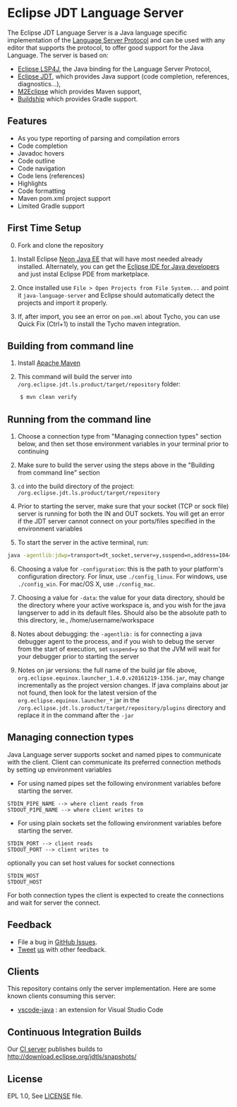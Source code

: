 Eclipse JDT Language Server
===========================

The Eclipse JDT Language Server is a Java language specific implementation of the [Language Server Protocol](https://github.com/Microsoft/language-server-protocol)
and can be used with any editor that supports the protocol, to offer good support for the Java Language. The server is based on:

* [Eclipse LSP4J](https://github.com/eclipse/lsp4j), the Java binding for the Language Server Protocol,
* [Eclipse JDT](http://www.eclipse.org/jdt/), which provides Java support (code completion, references, diagnostics...), 
* [M2Eclipse](http://www.eclipse.org/m2e/) which provides Maven support,
* [Buildship](https://github.com/eclipse/buildship) which provides Gradle support.

Features
--------------
* As you type reporting of parsing and compilation errors
* Code completion
* Javadoc hovers
* Code outline
* Code navigation
* Code lens (references)
* Highlights
* Code formatting
* Maven pom.xml project support
* Limited Gradle support 


First Time Setup
--------------
0. Fork and clone the repository
1. Install Eclipse [Neon Java EE](http://www.eclipse.org/downloads/packages/eclipse-ide-java-ee-developers/neonr)
that will have most needed already installed. Alternately,
you can get the [Eclipse IDE for Java developers](http://www.eclipse.org/downloads/packages/eclipse-ide-java-developers/neonr)
and just instal Eclipse PDE from marketplace.

2. Once installed use `File > Open Projects from File System...` and
point it `java-language-server` and Eclipse should automatically
detect the projects and import it properly.

3. If, after import, you see an error on `pom.xml` about Tycho, you can use Quick Fix
(Ctrl+1) to install the Tycho maven integration.


Building from command line
----------------------------

1. Install [Apache Maven](https://maven.apache.org/)

2. This command will build the server into `/org.eclipse.jdt.ls.product/target/repository` folder:
```bash    
    $ mvn clean verify
````

Running from the command line
------------------------------
1. Choose a connection type from "Managing connection types" section below, and then set those environment variables in your terminal prior to continuing

2. Make sure to build the server using the steps above in the "Building from command line" section

3. `cd` into the build directory of the project: `/org.eclipse.jdt.ls.product/target/repository`

4. Prior to starting the server, make sure that your socket (TCP or sock file) server is running for both the IN and OUT sockets. You will get an error if the JDT server cannot connect on your ports/files specified in the environment variables

5. To start the server in the active terminal, run:
```bash
java -agentlib:jdwp=transport=dt_socket,server=y,suspend=n,address=1044 -Declipse.application=org.eclipse.jdt.ls.core.id1 -Dosgi.bundles.defaultStartLevel=4 -Declipse.product=org.eclipse.jdt.ls.core.product -Dlog.protocol=true -Dlog.level=ALL -noverify -Xmx1G -jar ./plugins/org.eclipse.equinox.launcher_1.4.0.v20161219-1356.jar -configuration ./config_linux -data /path/to/data
```

6. Choosing a value for `-configuration`: this is the path to your platform's configuration directory. For linux, use `./config_linux`. For windows, use `./config_win`. For mac/OS X, use `./config_mac`.

7. Choosing a value for `-data`: the value for your data directory, should be the directory where your active workspace is, and you wish for the java langserver to add in its default files. Should also be the absolute path to this directory, ie., /home/username/workspace

8. Notes about debugging: the `-agentlib:` is for connecting a java debugger agent to the process, and if you wish to debug the server from the start of execution, set `suspend=y` so that the JVM will wait for your debugger prior to starting the server

9. Notes on jar versions: the full name of the build jar file above, `org.eclipse.equinox.launcher_1.4.0.v20161219-1356.jar`, may change incrementally as the project version changes. If java complains about jar not found, then look for the latest version of the `org.eclipse.equinox.launcher_*` jar in the `/org.eclipse.jdt.ls.product/target/repository/plugins` directory and replace it in the command after the `-jar`

Managing connection types
-------------------------
Java Language server supports socket and named pipes to communicate with the client.
Client can communicate its preferred connection methods by setting up environment
variables
* For using named pipes set the following environment variables before starting
the server.
```
STDIN_PIPE_NAME --> where client reads from
STDOUT_PIPE_NAME --> where client writes to
```
* For using plain sockets set the following environment variables before starting the
server.
```
STDIN_PORT --> client reads
STDOUT_PORT --> client writes to
```
optionally you can set host values for socket connections
```
STDIN_HOST
STDOUT_HOST
```
For both connection types the client is expected to create the connections
and wait for server the connect.


Feedback
---------

* File a bug in [GitHub Issues](https://github.com/eclipse/eclipse.jdt.ls/issues).
* [Tweet](https://twitter.com/GorkemErcan) [us](https://twitter.com/fbricon) with other feedback.

Clients
-------
This repository contains only the server implementation. Here are some known clients consuming this server:

* [vscode-java](https://github.com/redhat-developer/vscode-java) : an extension for Visual Studio Code

Continuous Integration Builds
-----------------------------
Our [CI server](https://ci.eclipse.org/ls/) publishes builds to http://download.eclipse.org/jdtls/snapshots/


License
-------
EPL 1.0, See [LICENSE](LICENSE) file.
